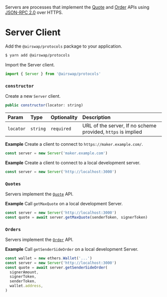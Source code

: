 Servers are processes that implement the [Quote](../protocols/quote.md) and [Order](../protocols/order.md) APIs using [JSON-RPC 2.0](http://www.jsonrpc.org/specification) over HTTPS.

# Server Client

Add the `@airswap/protocols` package to your application.

```bash
$ yarn add @airswap/protocols
```

Import the Server client.

```javascript
import { Server } from '@airswap/protocols'
```

### `constructor`

Create a new `Server` client.

```javascript
public constructor(locator: string)
```

| Param     | Type     | Optionality | Description                                                  |
| :-------- | :------- | :---------- | :----------------------------------------------------------- |
| `locator` | `string` | `required`  | URL of the server, If no scheme provided, `https` is implied |

**Example**
Create a client to connect to `https://maker.example.com/`.

```javascript
const server = new Server('maker.example.com')
```

**Example**
Create a client to connect to a local development server.

```javascript
const server = new Server('http://localhost:3000')
```

### `Quotes`

Servers implement the [`Quote`](../apis/quote.md) API.

**Example**
Call `getMaxQuote` on a local development Server.

```javascript
const server = new Server('http://localhost:3000')
const quote = await server.getMaxQuote(senderToken, signerToken)
```

### `Orders`

Servers implement the [`Order`](../apis/order.md) API.

**Example**
Call `getSenderSideOrder` on a local development Server.

```javascript
const wallet = new ethers.Wallet('...')
const server = new Server('http://localhost:3000')
const quote = await server.getSenderSideOrder(
  signerAmount,
  signerToken,
  senderToken,
  wallet.address,
)
```
